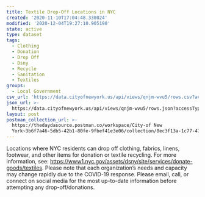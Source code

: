 ```yaml
---
title: Textile Drop-Off Locations in NYC
created: '2020-11-10T17:04:48.330024'
modified: '2020-12-04T19:27:10.905190'
state: active
type: dataset
tags:
  - Clothing
  - Donation
  - Drop Off
  - Dsny
  - Recycle
  - Sanitation
  - Textiles
groups:
  - Local Government
csv_url: 'https://data.cityofnewyork.us/api/views/qnjm-wvu5/rows.csv?accessType=DOWNLOAD'
json_url: >-
  https://data.cityofnewyork.us/api/views/qnjm-wvu5/rows.json?accessType=DOWNLOAD
layout: post
postman_collection_url: >-
  https://thedaydasource.postman.co/workspace/City-of New
  York~3b6f7a46-5db5-42b1-80fe-9fbef41e3e06/collection/8ec3f13a-1c77-47d8-84a1-966478aff1f5
---
```

Locations where NYC residents can drop off clothing, fabrics, linens, footwear, and other items for donation or textile recycling. For more information, see: https://www1.nyc.gov/assets/dsny/site/services/donate-goods/textiles. Please note that each organization’s needs and capacity may change rapidly due to the COVID-19 response. Please email, call, or connect on social media for the most up-to-date information before attempting any drop-off/donations.
